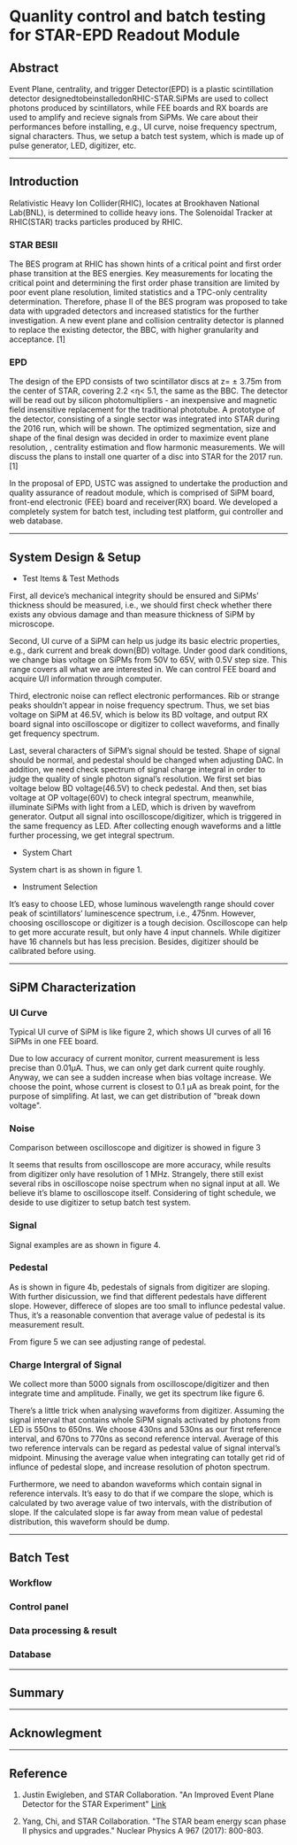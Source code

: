 # Quanlity control and batch testing for STAR-EPD Readout Module

## Abstract

Event Plane, centrality, and trigger Detector(EPD) is a plastic scintillation detector
designedtobeinstalledonRHIC-STAR.SiPMs are used to collect photons produced by scintillators,
while FEE boards and RX boards are used to amplify and recieve signals from SiPMs. We care about
their performances before installing, e.g., UI curve, noise frequency spectrum, signal characters.
Thus, we setup a batch test system, which is made up of pulse generator, LED, digitizer, etc.

---

## Introduction

Relativistic Heavy Ion Collider(RHIC), locates at Brookhaven National Lab(BNL), is determined
to collide heavy ions. The Solenoidal Tracker at RHIC(STAR) tracks particles produced by RHIC.

### STAR BESII

The BES program at RHIC has shown hints of a critical point and first order phase transition at the BES energies. Key measurements for locating the critical point and determining the first order phase transition are limited by poor event plane resolution, limited statistics and a TPC-only centrality determination. Therefore, phase II of the BES program was proposed to take data with upgraded detectors and increased statistics for the further investigation. A new event plane and collision centrality detector is planned to replace the existing detector, the BBC, with higher granularity and acceptance. [1]

### EPD

The design of the EPD consists of two scintillator discs at z= ± 3.75m from the center of STAR, covering 2.2 <η< 5.1, the same as the BBC. The detector will be read out by silicon photomultipliers - an inexpensive and magnetic field insensitive replacement for the traditional phototube. A prototype of the detector, consisting of a single sector was integrated into STAR during the 2016 run, which will be shown. The optimized segmentation, size and shape of the final design was decided in order to maximize event plane resolution, , centrality estimation and flow harmonic measurements. We will discuss the plans to install one quarter of a disc into STAR for the 2017 run. [1]

In the proposal of EPD, USTC was assigned to undertake the production and quality assurance of readout module, which is comprised of SiPM board, front-end electronic (FEE) board and receiver(RX) board. We developed a completely system for batch test, including test platform, gui controller and web database.

---

## System Design & Setup

* Test Items & Test Methods

First, all device’s mechanical integrity should be ensured and SiPMs’
thickness should be measured, i.e., we should first check whether there exists any obvious damage
and than measure thickness of SiPM by microscope.

Second, UI curve of a SiPM can help us judge its basic electric properties, e.g., dark current
and break down(BD) voltage. Under good dark conditions, we change bias voltage on SiPMs from
50V to 65V, with 0.5V step size. This range covers all what we are interested in. We can control
FEE board and acquire U/I information through computer.

Third, electronic noise can reflect electronic performances. Rib or strange peaks shouldn’t
appear in noise frequency spectrum. Thus, we set bias voltage on SiPM at 46.5V, which is below
its BD voltage, and output RX board signal into oscilloscope or digitizer to collect waveforms, and
finally get frequency spectrum.

Last, several characters of SiPM’s signal should be tested. Shape of signal should be normal,
and pedestal should be changed when adjusting DAC. In addition, we need check spectrum of signal
charge integral in order to judge the quality of single photon signal’s resolution. We first set bias
voltage below BD voltage(46.5V) to check pedestal. And then, set bias voltage at OP voltage(60V)
to check integral spectrum, meanwhile, illuminate SiPMs with light from a LED, which is driven by wavefrom generator. Output all signal into oscilloscope/digitizer, which is triggered in the same
frequency as LED. After collecting enough waveforms and a little further processing, we get integral spectrum.

* System Chart

System chart is as shown in figure 1.

* Instrument Selection

It’s easy to choose LED, whose luminous wavelength range should cover peak of scintillators’ luminescence spectrum, i.e., 475nm. However, choosing oscilloscope or
digitizer is a tough decision. Oscilloscope can help to get more accurate result, but only have 4
input channels. While digitizer have 16 channels but has less precision. Besides, digitizer should
be calibrated before using.

---

## SiPM Characterization

### UI Curve

Typical UI curve of SiPM is like figure 2, which shows UI curves of all 16 SiPMs in one FEE board.

Due to low accuracy of current monitor, current measurement is less precise than 0.01µA.
Thus, we can only get dark current quite roughly. Anyway, we can see a sudden increase when bias
voltage increase. We choose the point, whose current is closest to 0.1 µA as break point, for the
purpose of simplifing. At last, we can get distribution of "break down voltage".

### Noise

Comparison between oscilloscope and digitizer is showed in figure 3

It seems that results from oscilloscope are more accuracy, while results from digitizer only have
resolution of 1 MHz. Strangely, there still exist several ribs in oscilloscope noise spectrum when
no signal input at all. We believe it’s blame to oscilloscope itself. Considering of tight schedule,
we deside to use digitizer to setup batch test system.

### Signal

Signal examples are as shown in figure 4.

### Pedestal

As is shown in figure 4b, pedestals of signals from digitizer are sloping. With
further disicussion, we find that different pedestals have different slope. However, differece of
slopes are too small to influnce pedestal value. Thus, it’s a reasonable convention that average value
of pedestal is its measurement result.

From figure 5 we can see adjusting range of pedestal.

### Charge Intergral of Signal

We collect more than 5000 signals from oscilloscope/digitizer
and then integrate time and amplitude. Finally, we get its spectrum like figure 6.

There’s a little trick when analysing waveforms from digitizer. Assuming the signal interval
that contains whole SiPM signals activated by photons from LED is 550ns to 650ns. We choose
430ns and 530ns as our first reference interval, and 670ns to 770ns as second reference interval.
Average of this two reference intervals can be regard as pedestal value of signal interval’s midpoint.
Minusing the average value when integrating can totally get rid of influnce of pedestal slope, and
increase resolution of photon spectrum.

Furthermore, we need to abandon waveforms which contain signal in reference intervals. It’s
easy to do that if we compare the slope, which is calculated by two average value of two intervals,
with the distribution of slope. If the calculated slope is far away from mean value of pedestal
distribution, this waveform should be dump.

---

## Batch Test

### Workflow

### Control panel

### Data processing & result

### Database

---

## Summary

---

## Acknowlegment

---

## Reference

1. Justin Ewigleben, and STAR Collaboration. "An Improved Event Plane Detector for the STAR Experiment" [Link](http://meetings.aps.org/link/BAPS.2017.APR.M13.4)

2. Yang, Chi, and STAR Collaboration. "The STAR beam energy scan phase II physics and upgrades." Nuclear Physics A 967 (2017): 800-803.
